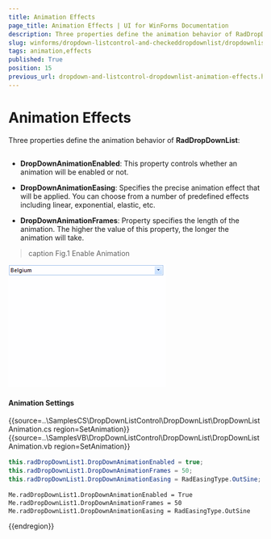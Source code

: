 ```yaml
---
title: Animation Effects
page_title: Animation Effects | UI for WinForms Documentation
description: Three properties define the animation behavior of RadDropDownList - DropDownAnimationEnabled, DropDownAnimationEasing, DropDownAnimationFrames.
slug: winforms/dropdown-listcontrol-and-checkeddropdownlist/dropdownlist/animation-effects
tags: animation,effects
published: True
position: 15
previous_url: dropdown-and-listcontrol-dropdownlist-animation-effects.html
---
```


# Animation Effects
 

Three properties define the animation behavior of __RadDropDownList__:
      

## 

* __DropDownAnimationEnabled__: This property controls whether an animation will be enabled or not.
            

* __DropDownAnimationEasing__: Specifies the precise animation effect that will be applied. You can choose from a number of predefined effects including linear, exponential, elastic, etc.
            

* __DropDownAnimationFrames__: Property specifies the length of the animation. The higher the value of this property, the longer the animation will take.
            
>caption Fig.1 Enable Animation

![dropdown-and-listcontrol-dropdownlist-animation-effects 001](images/dropdown-and-listcontrol-dropdownlist-animation-effects001.gif)

#### Animation Settings 

{{source=..\SamplesCS\DropDownListControl\DropDownList\DropDownListAnimation.cs region=SetAnimation}} 
{{source=..\SamplesVB\DropDownListControl\DropDownList\DropDownListAnimation.vb region=SetAnimation}} 

````C#
this.radDropDownList1.DropDownAnimationEnabled = true;
this.radDropDownList1.DropDownAnimationFrames = 50;
this.radDropDownList1.DropDownAnimationEasing = RadEasingType.OutSine;

````
````VB.NET
Me.radDropDownList1.DropDownAnimationEnabled = True
Me.radDropDownList1.DropDownAnimationFrames = 50
Me.radDropDownList1.DropDownAnimationEasing = RadEasingType.OutSine

````

{{endregion}} 



